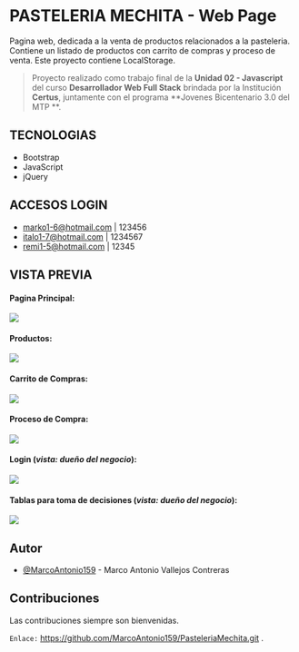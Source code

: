 
# PASTELERIA MECHITA - Web Page

Pagina web, dedicada a la venta de productos relacionados a la pasteleria. Contiene un 
listado de productos con carrito de compras y proceso de venta. Este proyecto contiene
LocalStorage.

> Proyecto realizado como trabajo final de la **Unidad 02 - Javascript** del curso **Desarrollador Web Full Stack** brindada por la Institución **Certus**, juntamente con el programa **Jovenes Bicentenario 3.0 del MTP **.

## TECNOLOGIAS
- Bootstrap
- JavaScript
- jQuery

## ACCESOS LOGIN
- marko1-6@hotmail.com | 123456
- italo1-7@hotmail.com | 1234567
- remi1-5@hotmail.com | 12345

## VISTA PREVIA
#### Pagina Principal:
![](https://github.com/MarcoAntonio159/PasteleriaMechita/blob/main/Git/Imagen/chrome_JBeSoEjtvQ.jpg?raw=true)
#### Productos:
![](https://github.com/MarcoAntonio159/PasteleriaMechita/blob/main/Git/Imagen/chrome_UfUBlNa8Tc.png?raw=true)
#### Carrito de Compras:
![](https://github.com/MarcoAntonio159/PasteleriaMechita/blob/main/Git/Imagen/chrome_TTc7dffy8p.png?raw=true)
#### Proceso de Compra:
![](https://github.com/MarcoAntonio159/PasteleriaMechita/blob/main/Git/Imagen/chrome_KiY7BYDQVv.png?raw=true)
#### Login (*vista: dueño del negocio*):
![](https://github.com/MarcoAntonio159/PasteleriaMechita/blob/main/Git/Imagen/chrome_znkCwXh9Ki.jpg?raw=true)
#### Tablas para toma de decisiones (*vista: dueño del negocio*):
![](https://github.com/MarcoAntonio159/PasteleriaMechita/blob/main/Git/Imagen/chrome_ug9JeUXlDi.png?raw=true)

## Autor

- [@MarcoAntonio159](https://github.com/MarcoAntonio159) - Marco Antonio Vallejos Contreras

## Contribuciones

Las contribuciones siempre son bienvenidas.

`Enlace:` https://github.com/MarcoAntonio159/PasteleriaMechita.git .

